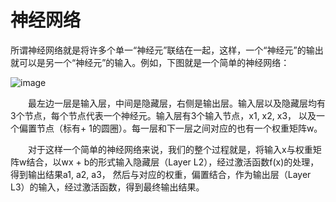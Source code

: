 # 神经网络

所谓神经网络就是将许多个单一“神经元”联结在一起，这样，一个“神经元”的输出就可以是另一个“神经元”的输入。例如，下图就是一个简单的神经网络：

![image](https://github.com/你的github账号名称/你的图片仓库的名称/blob/master/要传入的图片的名称.png?raw=true)

  最左边一层是输入层，中间是隐藏层，右侧是输出层。输入层以及隐藏层均有3个节点，每个节点代表一个神经元。输入层有3个输入节点，x1, x2, x3， 以及一个偏置节点（标有+ 1的圆圈）。每一层和下一层之间对应的也有一个权重矩阵w。

  对于这样一个简单的神经网络来说，我们的整个过程就是，将输入x与权重矩阵w结合，以wx + b的形式输入隐藏层（Layer L2），经过激活函数f(x)的处理，得到输出结果a1, a2, a3， 然后与对应的权重，偏置结合，作为输出层（Layer L3）的输入，经过激活函数，得到最终输出结果。
